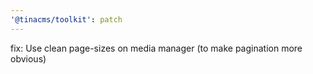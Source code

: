 ```yaml
---
'@tinacms/toolkit': patch
---
```


fix: Use clean page-sizes on media manager (to make pagination more obvious)

